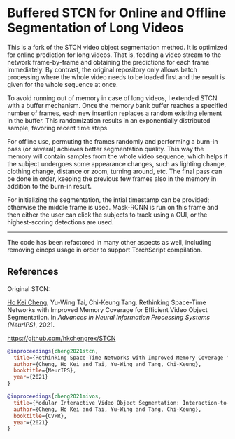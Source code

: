 # Buffered STCN for Online and Offline Segmentation of Long Videos

This is a fork of the STCN video object segmentation method. It is optimized for online prediction for long
videos. That is, feeding a video stream to the network frame-by-frame and obtaining the predictions for each
frame immediately. By contrast, the original repository only allows batch processing where the whole video needs
to be loaded first and the result is given for the whole sequence at once.

To avoid running out of memory in case of long videos, I extended STCN with a buffer mechanism.
Once the memory bank buffer reaches a specified number of frames, each new insertion replaces a random
existing element in the buffer. This randomization results in an exponentially distributed sample, favoring
recent time steps.

For offline use, permuting the frames randomly and performing a burn-in pass (or several) achieves better segmentation quality. This way the memory will contain samples from the whole video sequence, which helps if the subject undergoes some appearance changes, such as lighting change, clothing change, distance or zoom, turning around, etc. The final pass can be done in order, keeping the previous few frames also in the memory in addition to the burn-in result.

For initializing the segmentation, the intial timestamp can be provided; otherwise the middle frame is used. Mask-RCNN is run on this frame and then either the user can click the subjects to track using a GUI, or the highest-scoring detections are used.

----

The code has been refactored in many other aspects as well, including removing einops usage in order to support TorchScript compilation.

## References

Original STCN:

[Ho Kei Cheng](https://hkchengrex.github.io/), Yu-Wing Tai, Chi-Keung Tang. Rethinking Space-Time Networks with Improved Memory Coverage for Efficient Video Object Segmentation. In *Advances in Neural Information Processing Systems (NeurIPS)*, 2021.

https://github.com/hkchengrex/STCN

```bibtex
@inproceedings{cheng2021stcn,
  title={Rethinking Space-Time Networks with Improved Memory Coverage for Efficient Video Object Segmentation},
  author={Cheng, Ho Kei and Tai, Yu-Wing and Tang, Chi-Keung},
  booktitle={NeurIPS},
  year={2021}
}

@inproceedings{cheng2021mivos,
  title={Modular Interactive Video Object Segmentation: Interaction-to-Mask, Propagation and Difference-Aware Fusion},
  author={Cheng, Ho Kei and Tai, Yu-Wing and Tang, Chi-Keung},
  booktitle={CVPR},
  year={2021}
}
```
